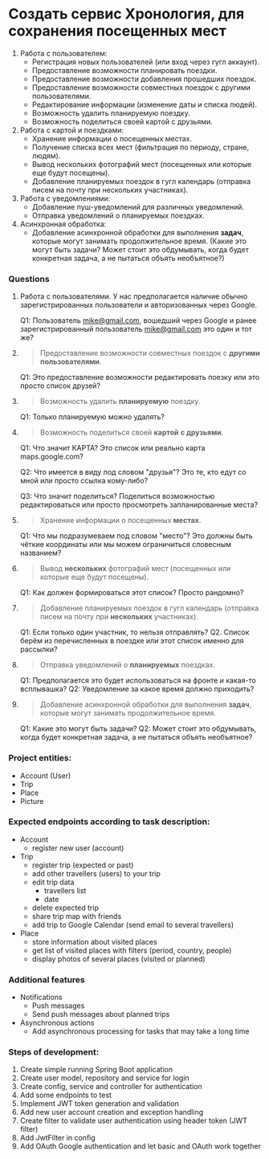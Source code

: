 # Создать сервис Хронология, для сохранения посещенных мест

1. Работа с пользователем:
   * Регистрация новых пользователей (или вход через гугл аккаунт).
   * Предоставление возможности планировать поездки.
   * Предоставление возможности добавления прошедших поездок.
   * Предоставление возможности совместных поездок с другими пользователями.
   * Редактирование информации (изменение даты и списка людей).
   * Возможность удалить планируемую поездку.
   * Возможность поделиться своей картой с друзьями.
2. Работа с картой и поездками:
   * Хранение информации о посещенных местах.
   * Получение списка всех мест (фильтрация по периоду, стране, людям).
   * Вывод нескольких фотографий мест (посещенных или которые еще будут посещены).
   * Добавление планируемых поездок в гугл календарь (отправка писем на почту при нескольких участниках).
3. Работа с уведомлениями:
   * Добавление пуш-уведомлений для различных уведомлений.
   * Отправка уведомлений о планируемых поездках.
4. Асинхронная обработка:
   * Добавление асинхронной обработки для выполнения **задач**, которые могут занимать продолжительное время. (Какие это могут быть задачи? Может стоит это обдумывать, когда будет конкретная задача, а не пытаться объять необъятное?)

### Questions
1. Работа с пользователями. У нас предполагается наличие обычно зарегистрированных пользователи и авторизованных через Google. 

   Q1: Пользователь mike@gmail.com, вошедший через Google и ранее зарегистрированный пользователь mike@gmail.com  это один и тот же?
 
2. >Предоставление возможности совместных поездок с **другими пользователями**.

   Q1: Это предоставление возможности редактировать поезку или это просто список друзей?
3. >Возможность удалить **планируемую** поездку.

   Q1: Только планируемую можно удалять?
4. >Возможность поделиться своей **картой** **с друзьями**.

   Q1: Что значит КАРТА? Это список или реально карта maps.google.com?

   Q2: Что имеется в виду под словом "друзья"? Это те, кто едут со мной или просто ссылка кому-либо? 

   Q3: Что значит поделиться? Поделиться возможностью редактироваться или просто просмотреть запланированные места?
5. >Хранение информации о посещенных **местах**.
 
   Q1: Что мы подразумеваем под словом "место"? Это должны быть чёткие координаты или мы можем ограничиться словесным названием?
6. >Вывод **нескольких** фотографий мест (посещенных или которые еще будут посещены).

   Q1: Как должен формироваться этот список? Просто рандомно?
7. >Добавление планируемых поездок в гугл календарь (отправка писем на почту при **нескольких** участниках). 

   Q1: Если только один участник, то нельзя отправлять?
   Q2. Список берём из перечисленных в поездке или этот список именно для рассылки?
8. >Отправка уведомлений о **планируемых** поездках.

   Q1: Предполагается это будет использоваться на фронте и какая-то всплывашка?
   Q2: Уведомление за какое время должно приходить?
9. >Добавление асинхронной обработки для выполнения **задач**, которые могут занимать продолжительное время.

   Q1: Какие это могут быть задачи?
   Q2: Может стоит это обдумывать, когда будет конкретная задача, а не пытаться объять необъятное?

### Project entities:
* Account (User)
* Trip
* Place
* Picture

### Expected endpoints according to task description:
- Account
  * register new user (account)
- Trip
  * register trip (expected or past)
  * add other travellers (users) to your trip
  * edit trip data
       + travellers list
       + date
  * delete expected trip
  * share trip map with friends
  * add trip to Google Calendar (send email to several travellers)
- Place
  * store information about visited places
  * get list of visited places with filters (period, country, people)
  * display photos of several places (visited or planned)

### Additional features
- Notifications
  * Push messages
  * Send push messages about planned trips
- Asynchronous actions
  * Add asynchronous processing for tasks that may take a long time

### Steps of development:
1. Create simple running Spring Boot application
2. Create user model, repository and service for login
3. Create config, service and controller for authentication
4. Add some endpoints to test
5. Implement JWT token generation and validation
6. Add new user account creation and exception handling
7. Create filter to validate user authentication using header token (JWT filter)
8. Add JwtFilter in config
9. Add OAuth Google authentication and let basic and OAuth work together


